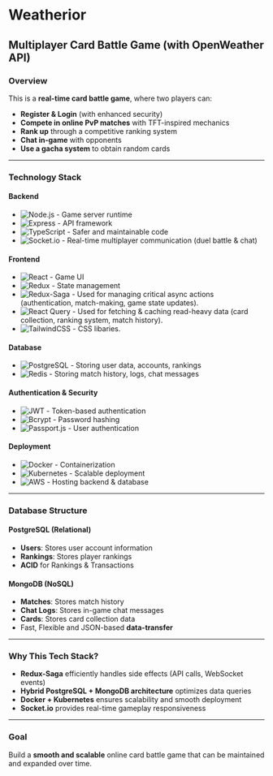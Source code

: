 # Weatherior

## Multiplayer Card Battle Game (with OpenWeather API)

### Overview
This is a **real-time card battle game**, where two players can:
- **Register & Login** (with enhanced security)
- **Compete in online PvP matches** with TFT-inspired mechanics
- **Rank up** through a competitive ranking system
- **Chat in-game** with opponents
- **Use a gacha system** to obtain random cards

---

### Technology Stack

#### Backend
- ![Node.js](https://img.shields.io/badge/Node.js-339933?style=for-the-badge&logo=node.js&logoColor=white) - Game server runtime
- ![Express](https://img.shields.io/badge/Express.js-000000?style=for-the-badge&logo=express&logoColor=white) - API framework
- ![TypeScript](https://img.shields.io/badge/TypeScript-3178C6?style=for-the-badge&logo=typescript&logoColor=white) - Safer and maintainable code
- ![Socket.io](https://img.shields.io/badge/Socket.io-010101?style=for-the-badge&logo=socket.io&logoColor=white) - Real-time multiplayer communication (duel battle & chat)

#### Frontend
- ![React](https://img.shields.io/badge/React-61DAFB?style=for-the-badge&logo=react&logoColor=white) - Game UI
- ![Redux](https://img.shields.io/badge/Redux-764ABC?style=for-the-badge&logo=redux&logoColor=white) - State management
- ![Redux-Saga](https://img.shields.io/badge/Redux--Saga-999999?style=for-the-badge&logo=redux-saga&logoColor=white) - Used for managing critical async actions (authentication, match-making, game state updates).
- ![React Query](https://img.shields.io/badge/React_Query-FF4154?style=for-the-badge&logo=reactquery&logoColor=white) - Used for fetching & caching read-heavy data (card collection, ranking system, match history).
- ![TailwindCSS](https://img.shields.io/badge/TailwindCSS-06B6D4?style=for-the-badge&logo=tailwindcss&logoColor=white) - CSS libaries.

#### Database
- ![PostgreSQL](https://img.shields.io/badge/PostgreSQL-336791?style=for-the-badge&logo=postgresql&logoColor=white) - Storing user data, accounts, rankings
- ![Redis](https://img.shields.io/badge/Redis-DC382D?style=for-the-badge&logo=redis&logoColor=white) - Storing match history, logs, chat messages

#### Authentication & Security
- ![JWT](https://img.shields.io/badge/JWT-000000?style=for-the-badge&logo=jsonwebtokens&logoColor=white) - Token-based authentication
- ![Bcrypt](https://img.shields.io/badge/Bcrypt-4A90E2?style=for-the-badge) - Password hashing
- ![Passport.js](https://img.shields.io/badge/Passport.js-34E27A?style=for-the-badge&logo=passport&logoColor=white) - User authentication

#### Deployment
- ![Docker](https://img.shields.io/badge/Docker-2496ED?style=for-the-badge&logo=docker&logoColor=white) - Containerization
- ![Kubernetes](https://img.shields.io/badge/Kubernetes-326CE5?style=for-the-badge&logo=kubernetes&logoColor=white) - Scalable deployment
- ![AWS](https://img.shields.io/badge/AWS-232F3E?style=for-the-badge&logo=amazon-aws&logoColor=white) - Hosting backend & database

---

### Database Structure
#### **PostgreSQL** (Relational)
- **Users**: Stores user account information
- **Rankings**: Stores player rankings
- **ACID** for Rankings & Transactions

#### **MongoDB** (NoSQL)
- **Matches**: Stores match history
- **Chat Logs**: Stores in-game chat messages
- **Cards**: Stores card collection data
- Fast, Flexible and JSON-based **data-transfer**
---

### Why This Tech Stack?
- **Redux-Saga** efficiently handles side effects (API calls, WebSocket events)
- **Hybrid PostgreSQL + MongoDB architecture** optimizes data queries
- **Docker + Kubernetes** ensures scalability and smooth deployment
- **Socket.io** provides real-time gameplay responsiveness

---

### Goal
Build a **smooth and scalable** online card battle game that can be maintained and expanded over time.

